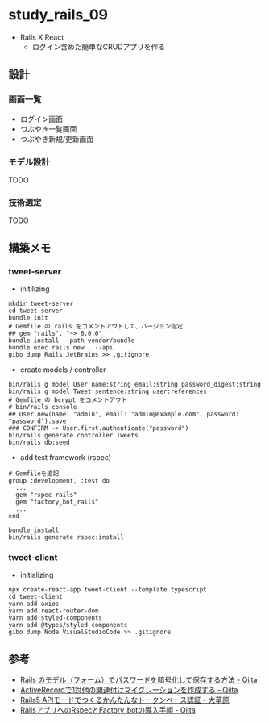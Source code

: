 # study_rails_09

- Rails X React
  - ログイン含めた簡単なCRUDアプリを作る

## 設計

### 画面一覧

- ログイン画面
- つぶやき一覧画面
- つぶやき新規/更新画面

### モデル設計

TODO

### 技術選定

TODO

## 構築メモ

### tweet-server

- initilizing

```text
mkdir tweet-server
cd tweet-server
bundle init
# Gemfile の rails をコメントアウトして、バージョン指定
## gem "rails", "~> 6.0.0"
bundle install --path vendor/bundle
bundle exec rails new . --api
gibo dump Rails JetBrains >> .gitignore
```

- create models / controller

```text
bin/rails g model User name:string email:string password_digest:string
bin/rails g model Tweet sentence:string user:references
# Gemfile の bcrypt をコメントアウト
# bin/rails console
## User.new(name: "admin", email: "admin@example.com", password: "password").save
### CONFIRM -> User.first.authenticate("password")
bin/rails generate controller Tweets
bin/rails db:seed
```

- add test framework (rspec)

```text
# Gemfileを追記
group :development, :test do
  ...
  gem "rspec-rails"
  gem "factory_bot_rails"
  ...
end

bundle install
bin/rails generate rspec:install
```

### tweet-client

- initializing

```text
npx create-react-app tweet-client --template typescript
cd tweet-client
yarn add axios
yarn add react-router-dom
yarn add styled-components
yarn add @types/styled-components
gibo dump Node VisualStudioCode >> .gitignore
```

## 参考

- [Rails のモデル（フォーム）でパスワードを暗号化して保存する方法 - Qiita](https://qiita.com/ryosuketter/items/805452b7e6bf9637cb57)
- [ActiveRecordで1対他の関連付けマイグレーションを作成する - Qiita](https://qiita.com/yukihigasi/items/467b68f7f60463202a6e)
- [Rails5 APIモードでつくるかんたんなトークンベース認証 - 大草原](https://dev.m6a.jp/entry/2018/11/14/162259)
- [RailsアプリへのRspecとFactory_botの導入手順 - Qiita](https://qiita.com/Ushinji/items/522ed01c9c14b680222c)